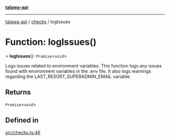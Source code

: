 [**talawa-api**](../../README.md)

***

[talawa-api](../../modules.md) / [checks](../README.md) / logIssues

# Function: logIssues()

\> **logIssues**(): `Promise`\<`void`\>

Logs issues related to environment variables.
This function logs any issues found with environment variables in the .env file.
It also logs warnings regarding the LAST_RESORT_SUPERADMIN_EMAIL variable.

## Returns

`Promise`\<`void`\>

## Defined in

[src/checks.ts:46](https://github.com/PalisadoesFoundation/talawa-api/blob/039b0f127fb8caa46d57186ab4b3bb27fe150903/src/checks.ts#L46)
